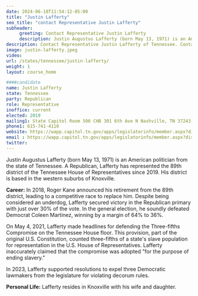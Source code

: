 ```yaml
---
date: 2024-06-18T11:54:12-05:00
title: "Justin Lafferty"
seo_title: "contact Representative Justin Lafferty"
subheader:
     greeting: Contact Representative Justin Lafferty
     description: Justin Augustus Lafferty (born May 13, 1971) is an American politician from the state of Tennessee. A Republican, Lafferty has represented the 89th district of the Tennessee House of Representatives since 2019. His district is based in the western suburbs of Knoxville.
description: Contact Representative Justin Lafferty of Tennessee. Contact information for Justin Lafferty includes email address, phone number, and mailing address.
image: justin-lafferty.jpeg
video:
url: /states/tennessee/justin-lafferty/
weight: 1
layout: course_home

####candidate
name: Justin Lafferty
state: Tennessee
party: Republican
role: Representative
inoffice: current
elected: 2019
mailing1: State Capitol Room 506 CHB 301 6th Ave N Nashville, TN 37243
phone1: 615-741-4110
website: https://wapp.capitol.tn.gov/apps/legislatorinfo/member.aspx?district=H89/
email : https://wapp.capitol.tn.gov/apps/legislatorinfo/member.aspx?district=H89/
twitter: 
---
```

Justin Augustus Lafferty (born May 13, 1971) is an American politician from the state of Tennessee. A Republican, Lafferty has represented the 89th district of the Tennessee House of Representatives since 2019. His district is based in the western suburbs of Knoxville.

**Career:**
In 2018, Roger Kane announced his retirement from the 89th district, leading to a competitive race to replace him. Despite being considered an underdog, Lafferty secured victory in the Republican primary with just over 30% of the vote. In the general election, he soundly defeated Democrat Coleen Martinez, winning by a margin of 64% to 36%.

On May 4, 2021, Lafferty made headlines for defending the Three-fifths Compromise on the Tennessee House floor. This provision, part of the original U.S. Constitution, counted three-fifths of a state's slave population for representation in the U.S. House of Representatives. Lafferty inaccurately claimed that the compromise was adopted "for the purpose of ending slavery."

In 2023, Lafferty supported resolutions to expel three Democratic lawmakers from the legislature for violating decorum rules.

**Personal Life:**
Lafferty resides in Knoxville with his wife and daughter.
